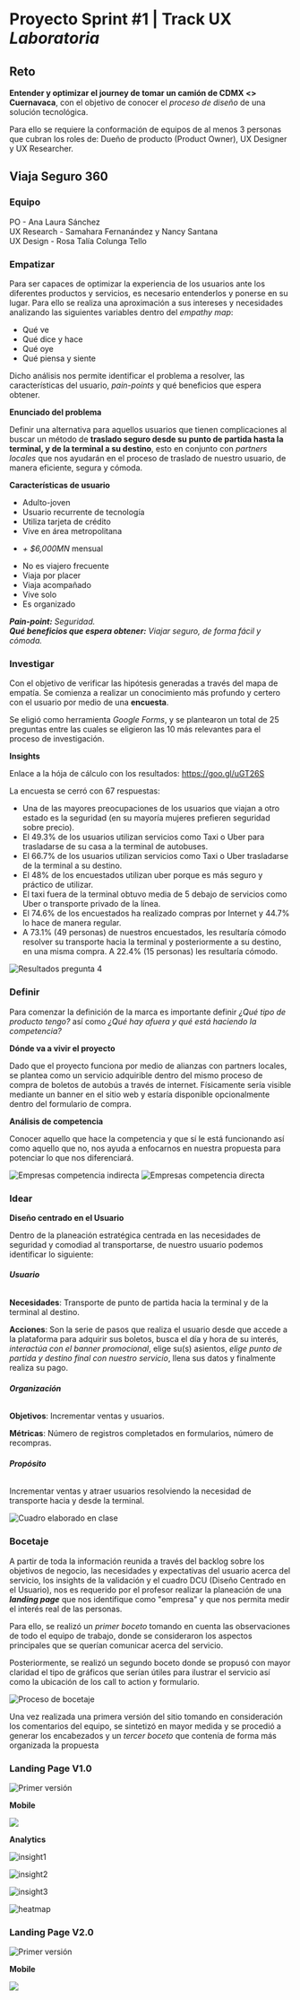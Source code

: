 # Proyecto Sprint #1 | Track UX _Laboratoria_

## Reto
**Entender y optimizar el journey de tomar un camión de CDMX <> Cuernavaca**, con el objetivo de conocer el _proceso de diseño_ de una solución tecnológica.

Para ello se requiere la conformación de equipos de al menos 3 personas que cubran los roles de: Dueño de producto (Product Owner), UX Designer y UX Researcher.

## Viaja Seguro 360


### Equipo

PO - Ana Laura Sánchez <br>
UX Research - Samahara Fernanández y Nancy Santana <br>
UX Design - Rosa Talía Colunga Tello


### Empatizar

Para ser capaces de optimizar la experiencia de los usuarios ante los diferentes productos y servicios, es necesario entenderlos y ponerse en su lugar. Para ello se realiza una aproximación a sus intereses y necesidades analizando las siguientes variables dentro del _empathy map_:

- Qué ve
- Qué dice y hace
- Qué oye
- Qué piensa y siente


Dicho análisis nos permite identificar el problema a resolver, las características del usuario, _pain-points_ y qué beneficios que espera obtener.

**Enunciado del problema**

Definir una alternativa para aquellos usuarios que tienen complicaciones al buscar un método de **traslado seguro desde su punto de partida hasta la terminal, y de la terminal a su destino**, esto en conjunto con _partners locales_ que nos ayudarán en el proceso de traslado de nuestro usuario, de manera eficiente, segura y cómoda.


**Características de usuario**

- Adulto-joven
- Usuario recurrente de tecnología
- Utiliza tarjeta de crédito
- Vive en área metropolitana
+ *+ $6,000MN* mensual
- No es viajero frecuente
- Viaja por placer
- Viaja acompañado
- Vive solo
- Es organizado

_**Pain-point:** Seguridad._ <br>
_**Qué beneficios que espera obtener:** Viajar seguro, de forma fácil y cómoda._


### Investigar

Con el objetivo de verificar las hipótesis generadas a través del mapa de empatía. Se comienza a realizar un conocimiento más profundo y certero con el usuario por medio de una **encuesta**.

Se eligió como herramienta *Google Forms*, y se plantearon un total de 25 preguntas entre las cuales se eligieron las 10 más relevantes para el proceso de investigación.

**Insights**

Enlace a la hója de cálculo con los resultados: https://goo.gl/uGT26S

La encuesta se cerró con 67 respuestas:
- Una de las mayores preocupaciones de los usuarios que viajan a otro estado es la seguridad (en su mayoría mujeres prefieren seguridad sobre precio).
- El 49.3% de los usuarios utilizan servicios como Taxi o Uber para trasladarse de su casa a la terminal de autobuses.
- El 66.7% de los usuarios utilizan servicios como Taxi o Uber trasladarse de la terminal a su destino.
- El 48% de los encuestados utilizan uber porque es más seguro y práctico de utilizar.
- El taxi fuera de la terminal obtuvo media de 5 debajo de servicios como Uber o transporte privado de la línea.
- El 74.6% de los encuestados ha realizado compras por Internet y 44.7% lo hace de manera regular.
- A 73.1% (49 personas) de nuestros encuestados, les resultaría cómodo resolver su transporte hacia la terminal y posteriormente a su destino, en una misma compra. A 22.4% (15 personas) les resultaría cómodo.

![Resultados pregunta 4](assets/preg4.PNG)


### Definir

Para comenzar la definición de la marca es importante definir _¿Qué tipo de producto tengo?_ así como _¿Qué hay afuera y qué está haciendo la competencia?_

**Dónde va a vivir el proyecto**

Dado que el proyecto funciona por medio de alianzas con partners locales, se plantea como un servicio adquirible dentro del mismo proceso de compra de boletos de autobús a través de internet.
Físicamente sería visible mediante un banner en el sitio web y estaría disponible opcionalmente dentro del formulario de compra.

**Análisis de competencia**

Conocer aquello que hace la competencia y que sí le está funcionando así como aquello que no, nos ayuda a enfocarnos en nuestra propuesta para potenciar lo que nos diferenciará.

![Empresas competencia indirecta](assets/ref1.png)
![Empresas competencia directa](assets/ref2.png)

### Idear

**Diseño centrado en el Usuario**

Dentro de la planeación estratégica centrada en las necesidades de seguridad y comodiad al transportarse, de nuestro usuario podemos identificar lo siguiente:

###### **Usuario**

**Necesidades**: Transporte de punto de partida hacia la terminal y de la terminal al destino.

**Acciones**: Son la serie de pasos que realiza el usuario desde que accede a la plataforma para adquirir sus boletos, busca el día y hora de su interés, _interactúa con el banner promocional_, elige su(s) asientos, _elige punto de partida y destino final con nuestro servicio_, llena sus datos y finalmente realiza su pago.

###### **Organización**

**Objetivos**: Incrementar ventas y usuarios.

**Métricas**: Número de registros completados en formularios, número de recompras.

###### **Propósito**

Incrementar ventas y atraer usuarios resolviendo la necesidad de transporte hacia y desde la terminal.

![Cuadro elaborado en clase](assets/dcu.JPG)

### Bocetaje

A partir de toda la información reunida a través del backlog sobre los objetivos de negocio, las necesidades y expectativas del usuario acerca del servicio, los insights de la validación y el cuadro DCU (Diseño Centrado en el Usuario), nos es requerido por el profesor realizar la planeación de una ***landing page*** que nos identifique como "empresa" y que nos permita medir el interés real de las personas.

Para ello, se realizó un _primer boceto_ tomando en cuenta las observaciones de todo el equipo de trabajo, donde se consideraron los aspectos principales que se querían comunicar acerca del servicio.

Posteriormente, se realizó un segundo boceto donde se propusó con mayor claridad el tipo de gráficos que serían útiles para ilustrar el servicio así como la ubicación de los call to action y formulario.

![Proceso de bocetaje](assets/sketches.jpg)

Una vez realizada una primera versión del sitio tomando en consideración los comentarios del equipo, se sintetizó en mayor medida y se procedió a generar los encabezados y un _tercer boceto_ que contenía de forma más organizada la propuesta


### Landing Page V1.0

![Primer versión](assets/lp-v2.png)

  **Mobile**

  ![](assets/mb1.png)

**Analytics**

![insight1](assets/an1.png)

![insight2](assets/an2.png)

![insight3](assets/an3.png)

![heatmap](assets/an4.png)


### Landing Page V2.0

![Primer versión](assets/lp-v3.png)

  **Mobile**

  ![](assets/mb2.png)
